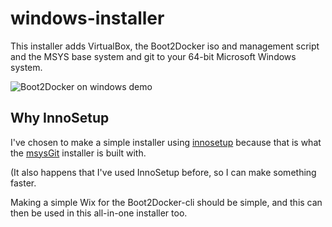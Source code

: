 windows-installer
=================

This installer adds VirtualBox, the Boot2Docker iso and management script and the
MSYS base system and git to your 64-bit Microsoft Windows system.

![Boot2Docker on windows demo](https://github.com/boot2docker/windows-installer/raw/master/Windows-demo.gif)

Why InnoSetup
-------------

I've chosen to make a simple installer using [innosetup](http://www.jrsoftware.org/)
because that is what the [msysGit](http://git-scm.org) installer is built with.

(It also happens that I've used InnoSetup before, so I can make something faster.

Making a simple Wix for the Boot2Docker-cli should be simple, and this can then be
used in this all-in-one installer too.
